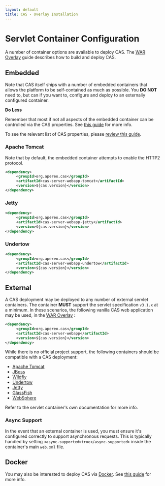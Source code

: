 ```yaml
---
layout: default
title: CAS - Overlay Installation
---
```


# Servlet Container Configuration

A number of container options are available to deploy CAS. The [WAR Overlay](Maven-Overlay-Installation.html) guide
describes how to build and deploy CAS. 

## Embedded

Note that CAS itself ships with a number of embedded containers that allows the platform to be self-contained as much as possible. You **DO
NOT** need to, but can if you want to, configure and deploy to an externally configured container. 

<div class="alert alert-info"><strong>Do Less</strong><p>
Remember that most if not all aspects of the embedded container can be controlled via the CAS properties.
See <a href="Configuration-Properties.html#embedded-tomcat">this guide</a> for more info.</p></div>

To see the relevant list of CAS properties, 
please [review this guide](Configuration-Properties.html#embedded-container).

### Apache Tomcat

Note that by default, the embedded container attempts to enable the HTTP2 protocol.

```xml
<dependency>
     <groupId>org.apereo.cas</groupId>
     <artifactId>cas-server-webapp-tomcat</artifactId>
     <version>${cas.version}</version>
</dependency>
```

### Jetty

```xml
<dependency>
     <groupId>org.apereo.cas</groupId>
     <artifactId>cas-server-webapp-jetty</artifactId>
     <version>${cas.version}</version>
</dependency>
```

### Undertow

```xml
<dependency>
     <groupId>org.apereo.cas</groupId>
     <artifactId>cas-server-webapp-undertow</artifactId>
     <version>${cas.version}</version>
</dependency>
```

## External

A CAS deployment may be deployed to any number of external servlet containers. The container **MUST** support
the servlet specification `v3.1.x` at a minimum. In these scenarios, the following vanilla CAS web application
may be used, in the [WAR Overlay](Maven-Overlay-Installation.html) :

```xml
<dependency>
     <groupId>org.apereo.cas</groupId>
     <artifactId>cas-server-webapp</artifactId>
     <version>${cas.version}</version>
</dependency>
```

While there is no official project support, the following containers should be compatible with a CAS deployment:

* [Apache Tomcat](http://tomcat.apache.org/)
* [JBoss](http://www.jboss.org/)
* [Wildfly](http://wildfly.org/)
* [Undertow](http://undertow.io/)
* [Jetty](http://www.eclipse.org/jetty/)
* [GlassFish](http://glassfish.java.net/)
* [WebSphere](http://www.ibm.com/software/websphere/)

Refer to the servlet container's own documentation for more info.

### Async Support

In the event that an external container is used, you must ensure it's configured correctly to support asynchronous requests.
This is typically handled by setting `<async-supported>true</async-supported>` inside the container's main `web.xml`  file.

## Docker

You may also be interested to deploy CAS via [Docker](https://www.docker.com/).
See [this guide](Docker-Installation.html) for more info.
